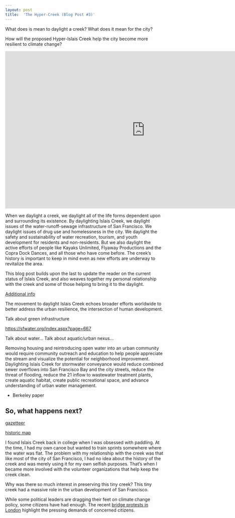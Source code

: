 ```yaml
---
layout: post
title:  'The Hyper-Creek (Blog Post #3)'
---
```


What does is mean to daylight a creek? What does it mean for the city?

How will the proposed Hyper-Islais Creek help the city become more resilient to climate change?

<center>
<iframe width="888" height="500" src="https://www.youtube.com/embed/BVtmxwOPAaw" frameborder="0" allow="accelerometer; autoplay; encrypted-media; gyroscope; picture-in-picture" allowfullscreen> </iframe>
</center>

When we daylight a creek, we daylight all of the life forms dependent upon and surrounding its existence. By daylighting Islais Creek, we daylight issues of the water-runoff-sewage infrastructure of San Francisco. We daylight issues of drug use and homelessness in the city. We daylight the safety and sustainability of water recreation, tourism, and youth development for residents and non-residents. But we also daylight the active efforts of people like Kayaks Unlimited, Flyaway Productions and the Copra Dock Dances, and all those who have come before. The creek’s history is important to keep in mind even as new efforts are underway to revitalize the area.

This blog post builds upon the last to update the reader on the current status of Islais Creek, and also weaves together my personal relationship with the creek and some of those helping to bring it to the daylight.

[Additional info](https://www.eco-business.com/opinion/how-the-urban-nexus-will-make-your-city-more-resource-efficient/)

The movement to daylight Islais Creek echoes broader efforts worldwide to better address the urban resilience, the intersection of human development. 

Talk about green infrastructure

https://sfwater.org/index.aspx?page=667


Talk about water… Talk about aquatic/urban nexus…

Removing housing and reintroducing open water into an urban community would require
community outreach and education to help people appreciate the stream and visualize the potential
for neighborhood improvement.
Daylighting Islais Creek for stormwater conveyance would reduce combined sewer
overflows into San Francisco Bay and the city streets, reduce the threat of flooding, reduce the 
21
inflow to wastewater treatment plants, create aquatic habitat, create public recreational space, and
advance understanding of urban water management. 

- Berkeley paper






## So, what happens next?


[gazetteer](https://pubs.usgs.gov/wsp/0297/report.pdf)

[historic map](http://explore.museumca.org/creeks/1690-SF1869-2007.html)


I found Islais Creek back in college when I was obsessed with paddling. At the time, I had my own canoe but wanted to train sprints somewhere where the water was flat. The problem with my relationship with the creek was that like most of the city of San Francisco, I had no idea about the history of the creek and was merely using it for my own selfish purposes. That’s when I became more involved with the volunteer organizations that help keep the creek clean.

Why was there so much interest in preserving this tiny creek? This tiny creek had a massive role in the urban development of San Francisco.

While some political leaders are dragging their feet on climate change policy, some citizens have had enough. The recent [bridge protests in London](https://www.theguardian.com/environment/2018/nov/17/thousands-gather-to-block-london-bridges-in-climate-rebellion) highlight the pressing demands of concerned citizens.


